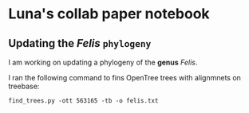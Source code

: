 # Luna's collab paper notebook

## Updating the _Felis_ `phylogeny`

I am working on updating a phylogeny of the **genus** _Felis_.

I ran the following command to fins OpenTree trees with alignmnets on treebase:

```
find_trees.py -ott 563165 -tb -o felis.txt
```
